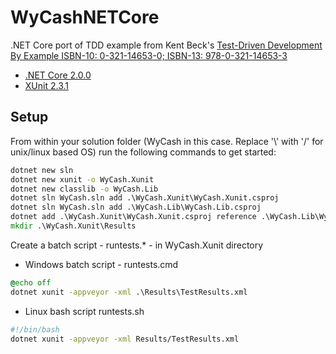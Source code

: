 # WyCashNETCore
.NET Core port of TDD example from Kent Beck's [Test-Driven Development By Example ISBN-10: 0-321-14653-0; ISBN-13: 978-0-321-14653-3](https://books.google.co.uk/books/about/Test_driven_Development.html?id=CUlsAQAAQBAJ&printsec=frontcover&source=kp_read_button&redir_esc=y#v=onepage&q&f=false)


* [.NET Core 2.0.0](https://github.com/dotnet/core/blob/master/release-notes/download-archive.md)
* [XUnit 2.3.1](https://xunit.github.io/docs/getting-started-dotnet-core.html)

## Setup
From within your solution folder (WyCash in this case. Replace '\\' with '/' for unix/linux based OS) run the following commands to get started:
```cmd
dotnet new sln
dotnet new xunit -o WyCash.Xunit
dotnet new classlib -o WyCash.Lib
dotnet sln WyCash.sln add .\WyCash.Xunit\WyCash.Xunit.csproj
dotnet sln WyCash.sln add .\WyCash.Lib\WyCash.Lib.csproj
dotnet add .\WyCash.Xunit\WyCash.Xunit.csproj reference .\WyCash.Lib\WyCash.Lib.csproj
mkdir .\WyCash.Xunit\Results
```

Create a batch script  - runtests.* - in WyCash.Xunit directory
* Windows batch script - runtests.cmd
```cmd
@echo off
dotnet xunit -appveyor -xml .\Results\TestResults.xml
```
* Linux bash script runtests.sh
```bash
#!/bin/bash
dotnet xunit -appveyor -xml Results/TestResults.xml
```
